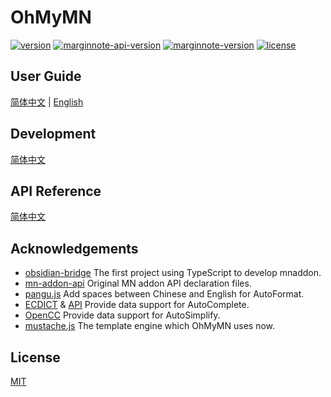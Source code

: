 <h1>OhMyMN</h1>
<p>
  <a href="https://github.com/ourongxing/ohmymn/blob/main/package.json"><img src="https://img.shields.io/badge/version-v4.3.1-yellow" alt="version"></a>
  <a href="https://www.npmjs.com/package/marginnote"><img src="https://img.shields.io/badge/api-v0.9.33-blue" alt="marginnote-api-version"></a>
  <a href="https://www.marginnote.com/store-v2"><img src="https://img.shields.io/badge/MarginNote-v3.7.21-blue" alt="marginnote-version"></a>
  <a href="https://github.com/ourongxing/ohmymn/blob/main/LICENSE"><img src="https://img.shields.io/badge/license-MIT-green" alt="license"></a>
</p>

## User Guide

[简体中文](https://ohmymn.marginnote.cn/guide/) | [English](https://ohmymn.marginnote.cn/en/guide/)

## Development

[简体中文](https://ohmymn.marginnote.cn/dev/)
## API Reference

[简体中文](https://ohmymn.marginnote.cn/api/)
## Acknowledgements

- [obsidian-bridge](https://github.com/aidenlx/obsidian-bridge) The first project using TypeScript to develop mnaddon.
- [mn-addon-api](https://github.com/aidenlx/mn-addon-api) Original MN addon API declaration files.
- [pangu.js](https://github.com/vinta/pangu.js) Add spaces between Chinese and English for AutoFormat.
- [ECDICT](https://github.com/skywind3000/ECDICT) & [API](http://dict.e.opac.vip/dict.php) Provide data support for AutoComplete.
- [OpenCC](https://github.com/BYVoid/OpenCC) Provide data support for AutoSimplify.
- [mustache.js](https://github.com/janl/mustache.js/) The template engine which OhMyMN uses now.
## License

<a href="https://github.com/ourongxing/ohmymn/blob/main/LICENSE">MIT</a>

